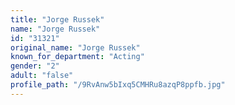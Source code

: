 ```yaml
---
title: "Jorge Russek"
name: "Jorge Russek"
id: "31321"
original_name: "Jorge Russek"
known_for_department: "Acting"
gender: "2"
adult: "false"
profile_path: "/9RvAnw5bIxq5CMHRu8azqP8ppfb.jpg"
---
```

